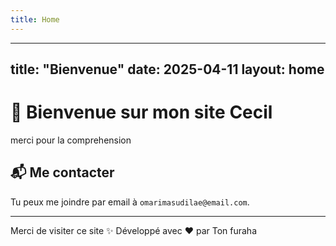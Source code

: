 ```yaml
---
title: Home
---
```

---
title: "Bienvenue"
date: 2025-04-11
layout: home
---

# 👋 Bienvenue sur mon site Cecil

merci pour la comprehension 

## 📬 Me contacter

Tu peux me joindre par email à `omarimasudilae@email.com`.

---

Merci de visiter ce site ✨
Développé avec ❤️ par Ton furaha 